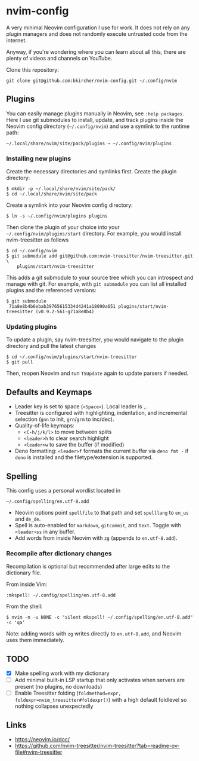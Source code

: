 # nvim-config

A very minimal Neovim configuration I use for work. It does not rely on any
plugin managers and does not randomly execute untrusted code from the internet.

Anyway, if you're wondering where you can learn about all this, there are plenty
of videos and channels on YouTube.

Clone this repository:

    git clone git@github.com:bkircher/nvim-config.git ~/.config/nvim

## Plugins

You can easily manage plugins manually in Neovim, see `:help packages`. Here I
use git submodules to install, update, and track plugins inside the Neovim
config directory (`~/.config/nvim`) and use a symlink to the runtime path:

    ~/.local/share/nvim/site/pack/plugins → ~/.config/nvim/plugins

### Installing new plugins

Create the necessary directories and symlinks first. Create the plugin
directory:

    $ mkdir -p ~/.local/share/nvim/site/pack/
    $ cd ~/.local/share/nvim/site/pack

Create a symlink into your Neovim config directory:

    $ ln -s ~/.config/nvim/plugins plugins

Then clone the plugin of your choice into your `~/.config/nvim/plugins/start`
directory. For example, you would install nvim-treesitter as follows

    $ cd ~/.config/nvim
    $ git submodule add git@github.com:nvim-treesitter/nvim-treesitter.git \
        plugins/start/nvim-treesitter

This adds a git submodule to your source tree which you can introspect and
manage with git. For example, with `git submodule` you can list all installed
plugins and the referenced versions:

    $ git submodule
     71a8e8b4b6ebab39765615334d4241a18090a651 plugins/start/nvim-treesitter (v0.9.2-561-g71a8e8b4)

### Updating plugins

To update a plugin, say nvim-treesitter, you would navigate to the plugin
directory and pull the latest changes

    $ cd ~/.config/nvim/plugins/start/nvim-treesitter
    $ git pull

Then, reopen Neovim and run `TSUpdate` again to update parsers if needed.

## Defaults and Keymaps

- Leader key is set to space (`<Space>`). Local leader is `,`.
- Treesitter is configured with highlighting, indentation, and incremental
  selection (`gnn` to init, `grn`/`grm` to inc/dec).
- Quality-of-life keymaps:
  - `<C-h/j/k/l>` to move between splits
  - `<leader>h` to clear search highlight
  - `<leader>w` to save the buffer (if modified)
- Deno formatting: `<leader>f` formats the current buffer via `deno fmt -` if
  `deno` is installed and the filetype/extension is supported.

## Spelling

This config uses a personal wordlist located in

    ~/.config/spelling/en.utf-8.add

- Neovim options point `spellfile` to that path and set `spelllang` to `en_us`
  and `de_de`.
- Spell is auto-enabled for `markdown`, `gitcommit`, and `text`. Toggle with
  `<leader>ss` in any buffer.
- Add words from inside Neovim with `zg` (appends to `en.utf-8.add`).

### Recompile after dictionary changes

Recompilation is optional but recommended after large edits to the dictionary
file.

From inside Vim:

    :mkspell! ~/.config/spelling/en.utf-8.add

From the shell:

    $ nvim -n -u NONE -c "silent mkspell! ~/.config/spelling/en.utf-8.add" -c 'qa'

Note: adding words with `zg` writes directly to `en.utf-8.add`, and Neovim uses
them immediately.

## TODO

- [x] Make spelling work with my dictionary
- [ ] Add minimal built-in LSP startup that only activates when servers are
      present (no plugins, no downloads)
- [ ] Enable Treesitter folding
      (`foldmethod=expr, foldexpr=nvim_treesitter#foldexpr()`) with a high
      default foldlevel so nothing collapses unexpectedly

## Links

- https://neovim.io/doc/
- https://github.com/nvim-treesitter/nvim-treesitter?tab=readme-ov-file#nvim-treesitter

